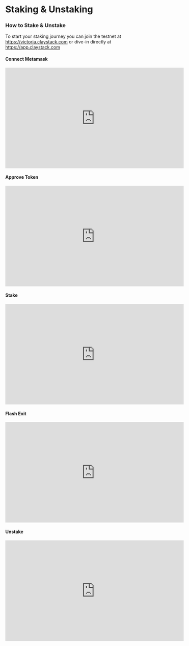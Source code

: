 # Staking & Unstaking

### How to Stake & Unstake

To start your staking journey you can join the testnet at https://victoria.claystack.com or dive-in directly at https://app.claystack.com

#### Connect Metamask
<iframe width="560" height="315" src="https://www.youtube.com/embed/BewuvY0YuKo" title="YouTube video player" frameborder="0" allow="accelerometer; autoplay; clipboard-write; encrypted-media; gyroscope; picture-in-picture" allowfullscreen></iframe>

#### Approve Token
<iframe width="560" height="315" src="https://www.youtube.com/embed/Ya8I434wvwk" title="YouTube video player" frameborder="0" allow="accelerometer; autoplay; clipboard-write; encrypted-media; gyroscope; picture-in-picture" allowfullscreen></iframe>

#### Stake
<iframe width="560" height="315" src="https://www.youtube.com/embed/QsI3kynbC9w" title="YouTube video player" frameborder="0" allow="accelerometer; autoplay; clipboard-write; encrypted-media; gyroscope; picture-in-picture" allowfullscreen></iframe>

#### Flash Exit
<iframe width="560" height="315" src="https://www.youtube.com/embed/8aPiuuyCUAk" title="YouTube video player" frameborder="0" allow="accelerometer; autoplay; clipboard-write; encrypted-media; gyroscope; picture-in-picture" allowfullscreen></iframe>

#### Unstake
<iframe width="560" height="315" src="https://www.youtube.com/embed/prvuqfnzBzM" title="YouTube video player" frameborder="0" allow="accelerometer; autoplay; clipboard-write; encrypted-media; gyroscope; picture-in-picture" allowfullscreen></iframe>

[//]: # (#### Claiming)